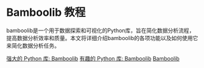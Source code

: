 # Bamboolib 教程

<show-structure depth="2"/>


bamboolib是一个用于数据探索和可视化的Python库，旨在简化数据分析流程，提高数据分析效率和质量。本文将详细介绍bamboolib的各项功能以及如何使用它来简化数据分析任务。

<seealso>
<category ref="ref_docs">
    <a href="https://mp.weixin.qq.com/s/sEh0ZPmNOB9nqpmXxgCYsg">强大的 Python 库: Bamboolib</a>
    <a href="https://mp.weixin.qq.com/s/P4QxxO5hQdwvbZ64agw7TA">有趣的 Python 库: Bamboolib</a>
</category>
<category ref="ref_github">
    <a href="https://github.com/tkrabel/bamboolib">Bamboolib</a>
</category>
<category ref="ref_issues"></category>
<category ref="ref_hf"></category>
<category ref="ref_ms"></category>
</seealso>